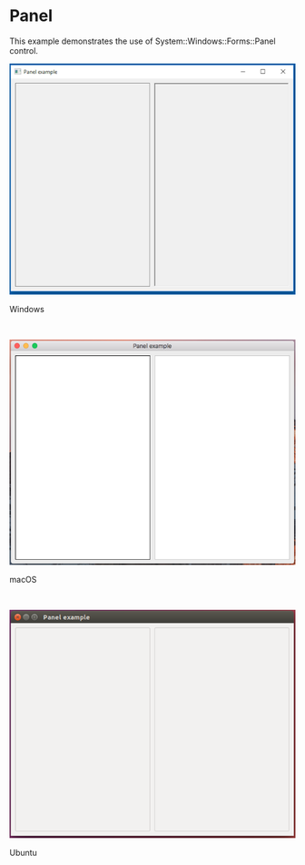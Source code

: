 # Panel
This example demonstrates the use of System::Windows::Forms::Panel control.
<BR>

![GitHub Logo](../../../docs/Pictures/Examples/Forms/PanelW.png)
<p align="left">Windows</p>
<BR>

![GitHub Logo](../../../docs/Pictures/Examples/Forms/PanelM.png)
<p align="left">macOS</p>
<BR>

![GitHub Logo](../../../docs/Pictures/Examples/Forms/PanelU.png)
<p align="left">Ubuntu</p>
<BR>
